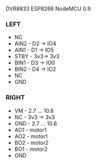 DVR8833 ESP8266 NodeMCU 0.9

### LEFT

- NC
- AIN2 - D2 -> IO4
- AIN1 - D1 -> IO5
- STBY - 3v3-> 3v3
- BIN1 - D3 -> IO0
- BIN2 - D4 -> IO2
- NC
- GND

### RIGHT
- VM - 2.7 ... 10.8
- NC - 3v3 -> 3v3
- GND - 2.7 ... 10.8
- AO1 - motor1
- AO2 - motor1
- BO2 - motor2
- BO1 - motor2
- GND

